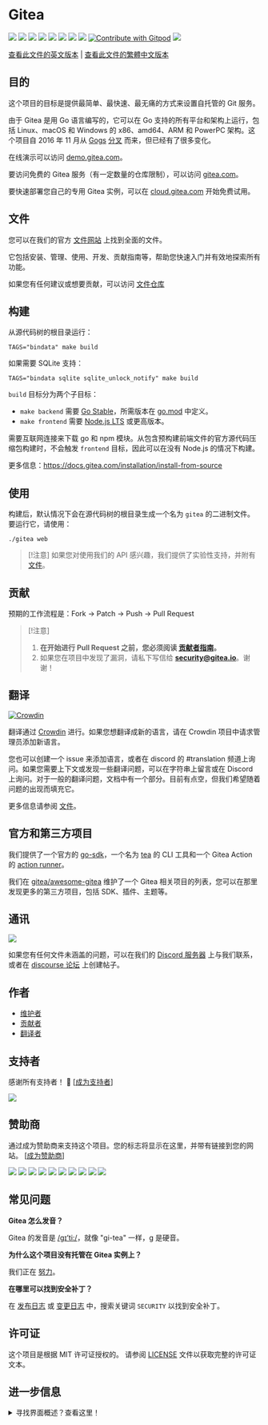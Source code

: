 # Gitea

[![](https://github.com/go-gitea/gitea/actions/workflows/release-nightly.yml/badge.svg?branch=main)](https://github.com/go-gitea/gitea/actions/workflows/release-nightly.yml?query=branch%3Amain "Release Nightly")
[![](https://img.shields.io/discord/322538954119184384.svg?logo=discord&logoColor=white&label=Discord&color=5865F2)](https://discord.gg/Gitea "Join the Discord chat at https://discord.gg/Gitea")
[![](https://goreportcard.com/badge/code.gitea.io/gitea)](https://goreportcard.com/report/code.gitea.io/gitea "Go Report Card")
[![](https://pkg.go.dev/badge/code.gitea.io/gitea?status.svg)](https://pkg.go.dev/code.gitea.io/gitea "GoDoc")
[![](https://img.shields.io/github/release/go-gitea/gitea.svg)](https://github.com/go-gitea/gitea/releases/latest "GitHub release")
[![](https://www.codetriage.com/go-gitea/gitea/badges/users.svg)](https://www.codetriage.com/go-gitea/gitea "Help Contribute to Open Source")
[![](https://opencollective.com/gitea/tiers/backers/badge.svg?label=backers&color=brightgreen)](https://opencollective.com/gitea "Become a backer/sponsor of gitea")
[![](https://img.shields.io/badge/License-MIT-blue.svg)](https://opensource.org/licenses/MIT "License: MIT")
[![Contribute with Gitpod](https://img.shields.io/badge/Contribute%20with-Gitpod-908a85?logo=gitpod&color=green)](https://gitpod.io/#https://github.com/go-gitea/gitea)
[![](https://badges.crowdin.net/gitea/localized.svg)](https://translate.gitea.com "Crowdin")

[查看此文件的英文版本](./README.md) | [查看此文件的繁體中文版本](./README.zh-tw.md)

## 目的

这个项目的目标是提供最简单、最快速、最无痛的方式来设置自托管的 Git 服务。

由于 Gitea 是用 Go 语言编写的，它可以在 Go 支持的所有平台和架构上运行，包括 Linux、macOS 和 Windows 的 x86、amd64、ARM 和 PowerPC 架构。这个项目自 2016 年 11 月从 [Gogs](https://gogs.io) [分叉](https://blog.gitea.com/welcome-to-gitea/) 而来，但已经有了很多变化。

在线演示可以访问 [demo.gitea.com](https://demo.gitea.com)。

要访问免费的 Gitea 服务（有一定数量的仓库限制），可以访问 [gitea.com](https://gitea.com/user/login)。

要快速部署您自己的专用 Gitea 实例，可以在 [cloud.gitea.com](https://cloud.gitea.com) 开始免费试用。

## 文件

您可以在我们的官方 [文件网站](https://docs.gitea.com/) 上找到全面的文件。

它包括安装、管理、使用、开发、贡献指南等，帮助您快速入门并有效地探索所有功能。

如果您有任何建议或想要贡献，可以访问 [文件仓库](https://gitea.com/gitea/docs)

## 构建

从源代码树的根目录运行：

    TAGS="bindata" make build

如果需要 SQLite 支持：

    TAGS="bindata sqlite sqlite_unlock_notify" make build

`build` 目标分为两个子目标：

- `make backend` 需要 [Go Stable](https://go.dev/dl/)，所需版本在 [go.mod](/go.mod) 中定义。
- `make frontend` 需要 [Node.js LTS](https://nodejs.org/en/download/) 或更高版本。

需要互联网连接来下载 go 和 npm 模块。从包含预构建前端文件的官方源代码压缩包构建时，不会触发 `frontend` 目标，因此可以在没有 Node.js 的情况下构建。

更多信息：https://docs.gitea.com/installation/install-from-source

## 使用

构建后，默认情况下会在源代码树的根目录生成一个名为 `gitea` 的二进制文件。要运行它，请使用：

    ./gitea web

> [!注意]
> 如果您对使用我们的 API 感兴趣，我们提供了实验性支持，并附有 [文件](https://docs.gitea.com/api)。

## 贡献

预期的工作流程是：Fork -> Patch -> Push -> Pull Request

> [!注意]
>
> 1. **在开始进行 Pull Request 之前，您必须阅读 [贡献者指南](CONTRIBUTING.md)。**
> 2. 如果您在项目中发现了漏洞，请私下写信给 **security@gitea.io**。谢谢！

## 翻译

[![Crowdin](https://badges.crowdin.net/gitea/localized.svg)](https://translate.gitea.com)

翻译通过 [Crowdin](https://translate.gitea.com) 进行。如果您想翻译成新的语言，请在 Crowdin 项目中请求管理员添加新语言。

您也可以创建一个 issue 来添加语言，或者在 discord 的 #translation 频道上询问。如果您需要上下文或发现一些翻译问题，可以在字符串上留言或在 Discord 上询问。对于一般的翻译问题，文档中有一个部分。目前有点空，但我们希望随着问题的出现而填充它。

更多信息请参阅 [文件](https://docs.gitea.com/contributing/localization)。

## 官方和第三方项目

我们提供了一个官方的 [go-sdk](https://gitea.com/gitea/go-sdk)，一个名为 [tea](https://gitea.com/gitea/tea) 的 CLI 工具和一个 Gitea Action 的 [action runner](https://gitea.com/gitea/act_runner)。

我们在 [gitea/awesome-gitea](https://gitea.com/gitea/awesome-gitea) 维护了一个 Gitea 相关项目的列表，您可以在那里发现更多的第三方项目，包括 SDK、插件、主题等。

## 通讯

[![](https://img.shields.io/discord/322538954119184384.svg?logo=discord&logoColor=white&label=Discord&color=5865F2)](https://discord.gg/Gitea "Join the Discord chat at https://discord.gg/Gitea")

如果您有任何文件未涵盖的问题，可以在我们的 [Discord 服务器](https://discord.gg/Gitea) 上与我们联系，或者在 [discourse 论坛](https://forum.gitea.com/) 上创建帖子。

## 作者

- [维护者](https://github.com/orgs/go-gitea/people)
- [贡献者](https://github.com/go-gitea/gitea/graphs/contributors)
- [翻译者](options/locale/TRANSLATORS)

## 支持者

感谢所有支持者！ 🙏 [[成为支持者](https://opencollective.com/gitea#backer)]

<a href="https://opencollective.com/gitea#backers" target="_blank"><img src="https://opencollective.com/gitea/backers.svg?width=890"></a>

## 赞助商

通过成为赞助商来支持这个项目。您的标志将显示在这里，并带有链接到您的网站。 [[成为赞助商](https://opencollective.com/gitea#sponsor)]

<a href="https://opencollective.com/gitea/sponsor/0/website" target="_blank"><img src="https://opencollective.com/gitea/sponsor/0/avatar.svg"></a>
<a href="https://opencollective.com/gitea/sponsor/1/website" target="_blank"><img src="https://opencollective.com/gitea/sponsor/1/avatar.svg"></a>
<a href="https://opencollective.com/gitea/sponsor/2/website" target="_blank"><img src="https://opencollective.com/gitea/sponsor/2/avatar.svg"></a>
<a href="https://opencollective.com/gitea/sponsor/3/website" target="_blank"><img src="https://opencollective.com/gitea/sponsor/3/avatar.svg"></a>
<a href="https://opencollective.com/gitea/sponsor/4/website" target="_blank"><img src="https://opencollective.com/gitea/sponsor/4/avatar.svg"></a>
<a href="https://opencollective.com/gitea/sponsor/5/website" target="_blank"><img src="https://opencollective.com/gitea/sponsor/5/avatar.svg"></a>
<a href="https://opencollective.com/gitea/sponsor/6/website" target="_blank"><img src="https://opencollective.com/gitea/sponsor/6/avatar.svg"></a>
<a href="https://opencollective.com/gitea/sponsor/7/website" target="_blank"><img src="https://opencollective.com/gitea/sponsor/7/avatar.svg"></a>
<a href="https://opencollective.com/gitea/sponsor/8/website" target="_blank"><img src="https://opencollective.com/gitea/sponsor/8/avatar.svg"></a>
<a href="https://opencollective.com/gitea/sponsor/9/website" target="_blank"><img src="https://opencollective.com/gitea/sponsor/9/avatar.svg"></a>

## 常见问题

**Gitea 怎么发音？**

Gitea 的发音是 [/ɡɪ’ti:/](https://youtu.be/EM71-2uDAoY)，就像 "gi-tea" 一样，g 是硬音。

**为什么这个项目没有托管在 Gitea 实例上？**

我们正在 [努力](https://github.com/go-gitea/gitea/issues/1029)。

**在哪里可以找到安全补丁？**

在 [发布日志](https://github.com/go-gitea/gitea/releases) 或 [变更日志](https://github.com/go-gitea/gitea/blob/main/CHANGELOG.md) 中，搜索关键词 `SECURITY` 以找到安全补丁。

## 许可证

这个项目是根据 MIT 许可证授权的。
请参阅 [LICENSE](https://github.com/go-gitea/gitea/blob/main/LICENSE) 文件以获取完整的许可证文本。

## 进一步信息

<details>
<summary>寻找界面概述？查看这里！</summary>

### 登录/注册页面

![Login](https://dl.gitea.com/screenshots/login.png)
![Register](https://dl.gitea.com/screenshots/register.png)

### 用户仪表板

![Home](https://dl.gitea.com/screenshots/home.png)
![Issues](https://dl.gitea.com/screenshots/issues.png)
![Pull Requests](https://dl.gitea.com/screenshots/pull_requests.png)
![Milestones](https://dl.gitea.com/screenshots/milestones.png)

### 用户资料

![Profile](https://dl.gitea.com/screenshots/user_profile.png)

### 探索

![Repos](https://dl.gitea.com/screenshots/explore_repos.png)
![Users](https://dl.gitea.com/screenshots/explore_users.png)
![Orgs](https://dl.gitea.com/screenshots/explore_orgs.png)

### 仓库

![Home](https://dl.gitea.com/screenshots/repo_home.png)
![Commits](https://dl.gitea.com/screenshots/repo_commits.png)
![Branches](https://dl.gitea.com/screenshots/repo_branches.png)
![Labels](https://dl.gitea.com/screenshots/repo_labels.png)
![Milestones](https://dl.gitea.com/screenshots/repo_milestones.png)
![Releases](https://dl.gitea.com/screenshots/repo_releases.png)
![Tags](https://dl.gitea.com/screenshots/repo_tags.png)

#### 仓库问题

![List](https://dl.gitea.com/screenshots/repo_issues.png)
![Issue](https://dl.gitea.com/screenshots/repo_issue.png)

#### 仓库拉取请求

![List](https://dl.gitea.com/screenshots/repo_pull_requests.png)
![Pull Request](https://dl.gitea.com/screenshots/repo_pull_request.png)
![File](https://dl.gitea.com/screenshots/repo_pull_request_file.png)
![Commits](https://dl.gitea.com/screenshots/repo_pull_request_commits.png)

#### 仓库操作

![List](https://dl.gitea.com/screenshots/repo_actions.png)
![Details](https://dl.gitea.com/screenshots/repo_actions_run.png)

#### 仓库活动

![Activity](https://dl.gitea.com/screenshots/repo_activity.png)
![Contributors](https://dl.gitea.com/screenshots/repo_contributors.png)
![Code Frequency](https://dl.gitea.com/screenshots/repo_code_frequency.png)
![Recent Commits](https://dl.gitea.com/screenshots/repo_recent_commits.png)

### 组织

![Home](https://dl.gitea.com/screenshots/org_home.png)

</details>
